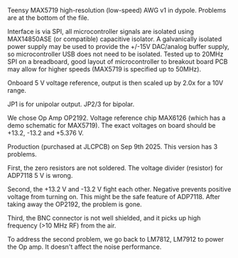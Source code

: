 Teensy MAX5719 high-resolution (low-speed) AWG v1 in dypole. Problems are at the bottom of the file.

Interface is via SPI, all microcontroller signals are isolated using MAX14850ASE (or compatible) capacitive isolator. A galvanically isolated power supply may be used to provide the +/-15V DAC/analog buffer supply, so microcontroller USB does not need to be isolated.
Tested up to 20MHz SPI on a breadboard, good layout of microcontroller to breakout board PCB may allow for higher speeds (MAX5719 is specified up to 50MHz).

Onboard 5 V voltage reference, output is then scaled up by 2.0x for a 10V range.

JP1 is for unipolar output. JP2/3 for bipolar.

We chose Op Amp OP2192. Voltage reference chip MAX6126 (which has a demo schematic for MAX5719). The exact voltages on board should be +13.2, -13.2 and +5.376 V.

Production (purchased at JLCPCB) on Sep 9th 2025. This version has 3 problems. 

First, the zero resistors are not soldered. The voltage divider (resistor) for ADP7118 5 V is wrong.

Second, the +13.2 V and -13.2 V fight each other. Negative prevents positive voltage from turning on. This might be the safe feature of ADP7118. After taking away the OP2192, the problem is gone.

Third, the BNC connector is not well shielded, and it picks up high frequency (>10 MHz RF) from the air.

To address the second problem, we go back to LM7812, LM7912 to power the Op amp. It doesn't affect the noise performance.
